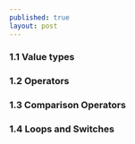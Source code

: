 ```yaml
---
published: true
layout: post
---
```


### 1.1 Value types

### 1.2 Operators

### 1.3 Comparison Operators

### 1.4 Loops and Switches


